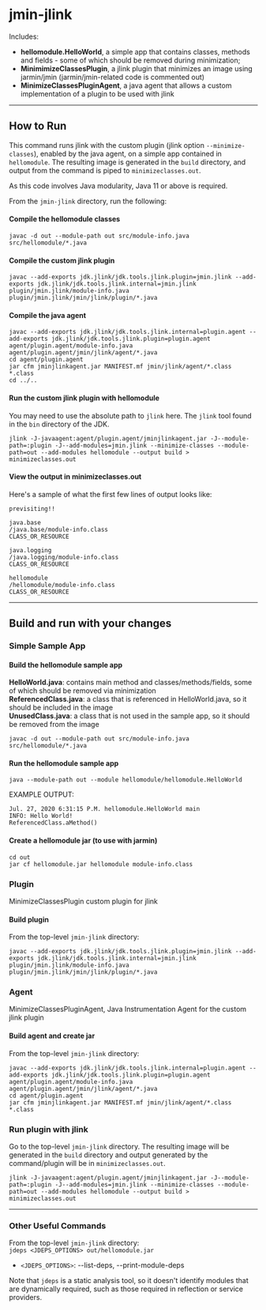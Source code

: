 <!--
Copyright (c) 2020, 2020 IBM Corp. and others

This program and the accompanying materials are made available under
the terms of the Eclipse Public License 2.0 which accompanies this
distribution and is available at https://www.eclipse.org/legal/epl-2.0/
or the Apache License, Version 2.0 which accompanies this distribution and
is available at https://www.apache.org/licenses/LICENSE-2.0.

This Source Code may also be made available under the following
Secondary Licenses when the conditions for such availability set
forth in the Eclipse Public License, v. 2.0 are satisfied: GNU
General Public License, version 2 with the GNU Classpath
Exception [1] and GNU General Public License, version 2 with the
OpenJDK Assembly Exception [2].

[1] https://www.gnu.org/software/classpath/license.html
[2] http://openjdk.java.net/legal/assembly-exception.html

SPDX-License-Identifier: EPL-2.0 OR Apache-2.0 OR GPL-2.0 WITH Classpath-exception-2.0 OR LicenseRef-GPL-2.0 WITH Assembly-exception
-->

# jmin-jlink

Includes:
- **hellomodule.HelloWorld**, a simple app that contains classes, methods and fields - some of which should be removed during minimization;
- **MinimimizeClassesPlugin**, a jlink plugin that minimizes an image using jarmin/jmin (jarmin/jmin-related code is commented out)
- **MinimizeClassesPluginAgent**, a java agent that allows a custom implementation of a plugin to be used with jlink

---

## How to Run
This command runs jlink with the custom plugin (jlink option `--minimize-classes`), enabled by the java agent, 
on a simple app contained in `hellomodule`. The resulting image is generated in the `build` directory, and output 
from the command is piped to `minimizeclasses.out`.

As this code involves Java modularity, Java 11 or above is required.

From the `jmin-jlink` directory, run the following:

#### Compile the hellomodule classes
```
javac -d out --module-path out src/module-info.java src/hellomodule/*.java
```

#### Compile the custom jlink plugin
```
javac --add-exports jdk.jlink/jdk.tools.jlink.plugin=jmin.jlink --add-exports jdk.jlink/jdk.tools.jlink.internal=jmin.jlink plugin/jmin.jlink/module-info.java plugin/jmin.jlink/jmin/jlink/plugin/*.java
```

#### Compile the java agent
```
javac --add-exports jdk.jlink/jdk.tools.jlink.internal=plugin.agent --add-exports jdk.jlink/jdk.tools.jlink.plugin=plugin.agent agent/plugin.agent/module-info.java agent/plugin.agent/jmin/jlink/agent/*.java
cd agent/plugin.agent
jar cfm jminjlinkagent.jar MANIFEST.mf jmin/jlink/agent/*.class *.class
cd ../..
```

#### Run the custom jlink plugin with hellomodule
You may need to use the absolute path to `jlink` here. The `jlink` tool found in the `bin` directory of the JDK.
```
jlink -J-javaagent:agent/plugin.agent/jminjlinkagent.jar -J--module-path=:plugin -J--add-modules=jmin.jlink --minimize-classes --module-path=out --add-modules hellomodule --output build > minimizeclasses.out
```

#### View the output in minimizeclasses.out
Here's a sample of what the first few lines of output looks like:
```
previsiting!!

java.base
/java.base/module-info.class
CLASS_OR_RESOURCE

java.logging
/java.logging/module-info.class
CLASS_OR_RESOURCE

hellomodule
/hellomodule/module-info.class
CLASS_OR_RESOURCE
```

---

## Build and run with your changes

### Simple Sample App
#### Build the hellomodule sample app

**HelloWorld.java**: contains main method and classes/methods/fields, some of which should be removed via minimization\
**ReferencedClass.java**: a class that is referenced in HelloWorld.java, so it should be included in the image\
**UnusedClass.java**: a class that is not used in the sample app, so it should be removed from the image

```
javac -d out --module-path out src/module-info.java src/hellomodule/*.java
```

#### Run the hellomodule sample app
```
java --module-path out --module hellomodule/hellomodule.HelloWorld
```

EXAMPLE OUTPUT:
```
Jul. 27, 2020 6:31:15 P.M. hellomodule.HelloWorld main
INFO: Hello World!
ReferencedClass.aMethod()
```

#### Create a hellomodule jar (to use with jarmin)
```
cd out
jar cf hellomodule.jar hellomodule module-info.class
```

### Plugin
MinimizeClassesPlugin custom plugin for jlink

#### Build plugin
From the top-level `jmin-jlink` directory:

```
javac --add-exports jdk.jlink/jdk.tools.jlink.plugin=jmin.jlink --add-exports jdk.jlink/jdk.tools.jlink.internal=jmin.jlink plugin/jmin.jlink/module-info.java plugin/jmin.jlink/jmin/jlink/plugin/*.java
```

### Agent
MinimizeClassesPluginAgent, Java Instrumentation Agent for the custom jlink plugin

#### Build agent and create jar
From the top-level `jmin-jlink` directory:

```
javac --add-exports jdk.jlink/jdk.tools.jlink.internal=plugin.agent --add-exports jdk.jlink/jdk.tools.jlink.plugin=plugin.agent agent/plugin.agent/module-info.java agent/plugin.agent/jmin/jlink/agent/*.java
cd agent/plugin.agent
jar cfm jminjlinkagent.jar MANIFEST.mf jmin/jlink/agent/*.class *.class
```

### Run plugin with jlink

Go to the top-level `jmin-jlink` directory.
The resulting image will be generated in the `build` directory and output generated by the command/plugin will be in `minimizeclasses.out`.

```
jlink -J-javaagent:agent/plugin.agent/jminjlinkagent.jar -J--module-path=:plugin -J--add-modules=jmin.jlink --minimize-classes --module-path=out --add-modules hellomodule --output build > minimizeclasses.out
```

---

### Other Useful Commands

From the top-level `jmin-jlink` directory:\
`jdeps <JDEPS_OPTIONS> out/hellomodule.jar`
- `<JDEPS_OPTIONS>`: --list-deps, --print-module-deps

Note that `jdeps` is a static analysis tool, so it doesn't identify modules that are dynamically required, such as those required in reflection or service providers.
